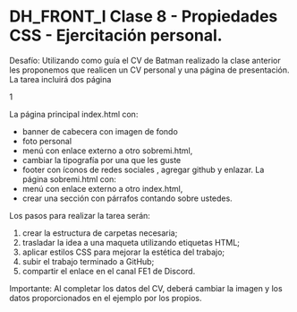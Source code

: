 # DH_FRONT_I  Clase 8 - Propiedades CSS - Ejercitación personal.

Desafío:
Utilizando como guía el CV de Batman realizado la clase anterior les proponemos que
realicen un CV personal y una página de presentación.
La tarea incluirá dos página

1

La página principal index.html con:
- banner de cabecera con imagen de fondo
- foto personal
- menú con enlace externo a otro sobremi.html,
- cambiar la tipografía por una que les guste
- footer con íconos de redes sociales , agregar github y enlazar.
La página sobremi.html con:
- menú con enlace externo a otro index.html,
- crear una sección con párrafos contando sobre ustedes.

Los pasos para realizar la tarea serán:
1. crear la estructura de carpetas necesaria;
2. trasladar la idea a una maqueta utilizando etiquetas HTML;
3. aplicar estilos CSS para mejorar la estética del trabajo;
4. subir el trabajo terminado a GitHub;
5. compartir el enlace en el canal FE1 de Discord.

Importante: Al completar los datos del CV, deberá cambiar la imagen y los datos
proporcionados en el ejemplo por los propios.

